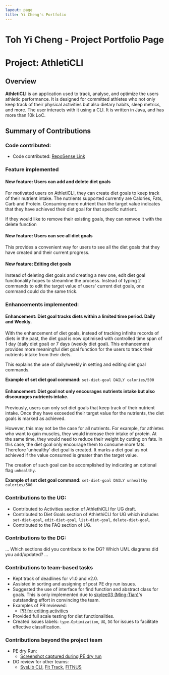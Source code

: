 ```yaml
---
layout: page
title: Yi Cheng's Portfolio
---
```

# Toh Yi Cheng - Project Portfolio Page

# Project: AthletiCLI

## Overview

**AthletiCLI** is an application used to track, analyse, and optimize the users athletic performance.
It is designed for committed athletes who not only keep track of their physical activities but also dietary habits,
sleep metrics, and more. The user interacts with it using a CLI. It is written in Java, and has more than 10k LoC.

## Summary of Contributions

### Code contributed:  

* Code contributed: [RepoSense Link](https://nus-cs2113-ay2324s1.github.io/tp-dashboard/?search=&sort=groupTitle&sortWithin=title&timeframe=commit&mergegroup=&groupSelect=groupByRepos&breakdown=true&checkedFileTypes=docs~functional-code~test-code&since=2023-09-22&tabOpen=true&tabType=authorship&tabAuthor=yicheng-toh&tabRepo=AY2324S1-CS2113-T17-1%2Ftp%5Bmaster%5D&authorshipIsMergeGroup=false&authorshipFileTypes=docs~functional-code~test-code&authorshipIsBinaryFileTypeChecked=false&authorshipIsIgnoredFilesChecked=false)

### Feature implemented

#### New feature: Users can add and delete diet goals
For motivated users on AthletiCLI, they can create diet goals to keep track of their nutrient intake. 
The nutrients supported currently are Calories, Fats, Carb and Protein. Consuming more nutrient than the 
target value indicates that they have achieved their diet goal for that specific nutrient.

If they would like to remove their existing goals, they can remvoe it with the delete function

#### New feature: Users can see all diet goals
This provides a convenient way for users to see all the diet goals that they have created and their current progress.

#### New feature: Editing diet goals

Instead of deleting diet goals and creating a new one, edit diet goal functionality hopes to streamline the process.
Instead of typing 2 commands to edit the target value of users' current diet goals, one command could
do the same trick.

### Enhancements implemented: 

#### Enhancement: Diet goal tracks diets within a limited time period. Daily and Weekly.

With the enhancement of diet goals, instead of tracking infinite records of diets in the past, the diet goal is 
now optimised with controlled time span of 1 day (daily diet goal) or 7 days (weekly diet goal). This enhancement
provides more meaningful diet goal function for the users to track their nutrients intake from their diets.

This explains the use of daily/weekly in setting and editing diet goal commands.

**Example of set diet goal command:** `set-diet-goal DAILY calories/500`

#### Enhancement: Diet goal not only encourages nutrients intake but also discourages nutrients intake.

Previously, users can only set diet goals that keep track of their nutrient intake. Once they have exceeded their
target value for the nutrients, the diet goals is marked as achieved.

However, this may not be the case for all nutrients. 
For example, for athletes who want to gain muscles, they would increase their intake of protein. At the same time, 
they would need to reduce their weight by cutting on fats.
In this case, the diet goal only encourage them to consume more fats.
Therefore 'unhealthy' diet goal is created. It marks a diet goal as not achieved if the value consumed is greater
than the target value. 

The creation of such goal can be accomplished by indicating an optional flag `unhealthy`.

**Example of set diet goal command:** `set-diet-goal DAILY unhealthy calories/500`





### Contributions to the UG: 

* Contributed to Activities section of AthlethiCLI for UG draft.
* Contributed to Diet Goals section of AthlethiCLI for UG which includes `set-diet-goal`, 
`edit-diet-goal`, `list-diet-goal`, `delete-diet-goal`.
* Contributed to the FAQ section of UG.

### Contributions to the DG: 
...
Which sections did you contribute to the DG? 
Which UML diagrams did you add/updated?
...
### Contributions to team-based tasks

* Kept track of deadlines for v1.0 and v2.0.
* Assisted in sorting and assigning of post PE dry run issues.
* Suggested the use of interface for find function and abstract class for goals. 
This is only implemented due to  [skylee03 (Ming-Tian)](./skylee03.html)'s outstanding effort in convincing the team.
* Examples of PR reviewed: 
  * [PR for editing activities](https://github.com/AY2324S1-CS2113-T17-1/tp/pull/59#discussion_r1362968136)
* Provided full scale testing for diet functionalities.
* Created issues labels: `type.Optimization`, `UG`, `DG` for issues to facilitate effective classification.
 
### Contributions beyond the project team

* PE dry Run:
  * [Screenshot captured during PE dry run](https://github.com/yicheng-toh/ped/tree/main/files)
* DG review for other teams: 
  * [SysLib CLI](https://github.com/nus-cs2113-AY2324S1/tp/pull/6), [Fit Track](https://github.com/nus-cs2113-AY2324S1/tp/pull/13), [FITNUS](https://github.com/nus-cs2113-AY2324S1/tp/pull/27)

